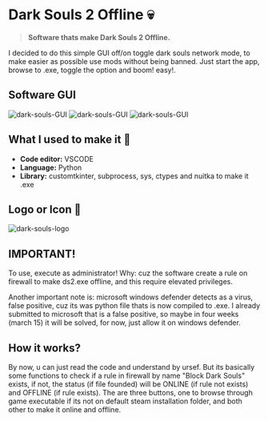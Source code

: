 # Dark Souls 2 Offline 💀
> **Software thats make Dark Souls 2 Offline.**

I decided to do this simple GUI off/on toggle dark souls network mode, to make easier as possible use mods without being banned. Just start the app, browse to .exe, toggle the option and boom! easy!.

## Software GUI
![dark-souls-GUI](https://cdn.discordapp.com/attachments/524370625167491073/1212997510541344798/Capture1.PNG?ex=65f3def6&is=65e169f6&hm=35af611f6ee9a80613837a9f8e2c6af4c9277c1da851822f04f732dd728b8bba&)
![dark-souls-GUI](https://cdn.discordapp.com/attachments/524370625167491073/1212997510868762674/Capture2.PNG?ex=65f3def6&is=65e169f6&hm=9a816ff68bd2fbae778d4376c5d119973ec0fe319fd5b4e470eaee947325fc2e&)
![dark-souls-GUI](https://cdn.discordapp.com/attachments/524370625167491073/1212997511245996113/Capture3.PNG?ex=65f3def7&is=65e169f7&hm=81fe3093399ceba1eece5dffbd1ba946e535007a60f9d1b951e4a369f069373a&)


## What I used to make it 📑
- **Code editor:** VSCODE
- **Language:** Python
- **Library:** customtkinter, subprocess, sys, ctypes and nuitka to make it .exe

## Logo or Icon 🎨
![dark-souls-logo](https://cdn.discordapp.com/attachments/524370625167491073/1212868773883809852/icon.png?ex=65f36711&is=65e0f211&hm=4217b642fb61fc27fe7fff3622610a77eb3292dcd7401cba5067f074c751696a&)

## IMPORTANT!
To use, execute as administrator!
Why: cuz the software create a rule on firewall to make ds2.exe offline, and this require elevated privileges.

Another important note is: microsoft windows defender detects as a virus, false positive, cuz its was python file thats is now compiled to .exe.
I already submitted to microsoft that is a false positive, so maybe in four weeks (march 15) it will be solved, for now, just allow it on windows defender.

## How it works?
By now, u can just read the code and understand by ursef. But its basically some functions to check if a rule in firewall by name "Block Dark Souls" exists, if not, the status (if file founded) will be ONLINE (if rule not exists) and OFFLINE (if rule exists). The are three buttons, one to browse through game executable if its not on default steam installation folder, and both other to make it online and offline.
